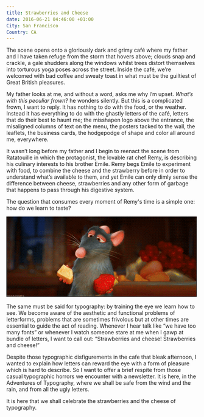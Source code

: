 ```yaml
---
title: Strawberries and Cheese
date: 2016-06-21 04:46:00 +01:00
City: San Francisco
Country: CA
---
```


The scene opens onto a gloriously dark and grimy café where my father and I have taken refuge from the storm that hovers above; clouds snap and crackle, a gale shudders along the windows whilst trees distort themselves into torturous yoga poses across the street. Inside the café, we’re welcomed with bad coffee and sweaty toast in what must be the guiltiest of Great British pleasures.

My father looks at me, and without a word, asks me why I’m upset. *What’s with this peculiar frown*? he wonders silently. But this is a complicated frown, I want to reply. It has nothing to do with the food, or the weather. Instead it has everything to do with the ghastly letters of the café, letters that do their best to haunt me; the misshapen logo above the entrance, the misaligned columns of text on the menu, the posters tacked to the wall, the leaflets, the business cards, the hodgepodge of shape and color all around me, everywhere. 

It wasn’t long before my father and I begin to reenact the scene from Ratatouille in which the protagonist, the lovable rat chef Remy, is describing his culinary interests to his brother Emile.  Remy begs Emile to experiment with food, to combine the cheese and the strawberry before in order to understand what’s available to them, and yet Emile can only dimly sense the difference between cheese, strawberries and any other form of garbage that happens to pass through his digestive system.

The question that consumes every moment of Remy's time is a simple one: how do we learn to taste?

![remy.gif](/uploads/remy.gif)

The same must be said for typography: by training the eye we learn how to see. We become aware of the aesthetic and functional problems of letterforms, problems that are sometimes frivolous but at other times are essential to guide the act of reading. Whenever I hear talk like “we have too many fonts” or whenever I watch someone stare at me when I gawp at bundle of letters, I want to call out: “Strawberries and cheese! Strawberries and cheese!”

Despite those typographic disfigurements in the cafe that bleak afternoon, I wanted to explain how letters can reward the eye with a form of pleasure which is hard to describe. So I want to offer a brief respite from those casual typographic horrors we encounter with a newsletter. It is here, in the Adventures of Typography, where we shall be safe from the wind and the rain, and from all the ugly letters. 

It is here that we shall celebrate the strawberries and the cheese of typography.
